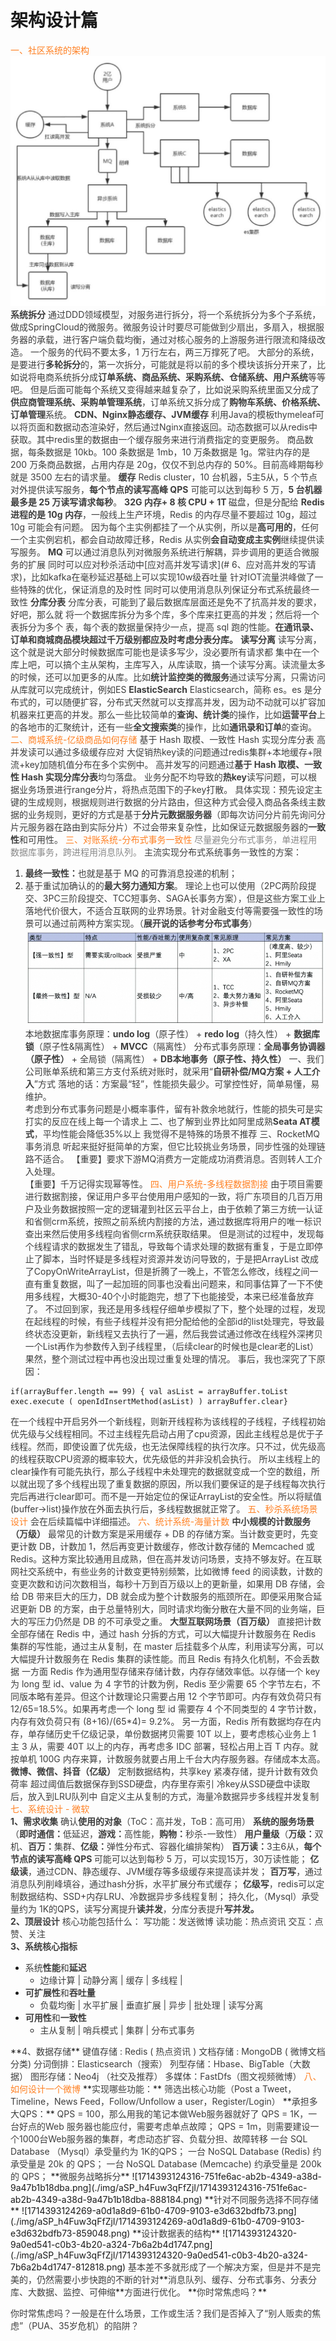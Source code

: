 # 架构设计篇
<font style="color:rgb(255, 129, 36);">一、社区系统的架构</font>
![1714393124265-62729935-d9c4-4a9a-a9e1-4f7d44a16792.jpeg](./img/aSP_h4Fuw3qFfZjI/1714393124265-62729935-d9c4-4a9a-a9e1-4f7d44a16792-404057.jpeg)
**<font style="color:rgb(62, 62, 62);">系统拆分</font>**
<font style="color:rgb(62, 62, 62);">通过DDD领域模型，对服务进行拆分，将一个系统拆分为多个子系统，做成SpringCloud的微服务。微服务设计时要尽可能做到少扇出，多扇入，根据服务器的承载，进行客户端负载均衡，通过对核心服务的上游服务进行限流和降级改造。</font>
<font style="color:rgb(62, 62, 62);">一个服务的代码不要太多，1 万行左右，两三万撑死了吧。</font>
<font style="color:rgb(62, 62, 62);">大部分的系统，是要进行</font>**<font style="color:rgb(62, 62, 62);">多轮拆分</font>**<font style="color:rgb(62, 62, 62);">的，第一次拆分，可能就是将以前的多个模块该拆分开来了，比如说将电商系统拆分成</font>**<font style="color:rgb(62, 62, 62);">订单系统、商品系统、采购系统、仓储系统、用户系统</font>**<font style="color:rgb(62, 62, 62);">等等吧。</font>
<font style="color:rgb(62, 62, 62);">但是后面可能每个系统又变得越来越复杂了，比如说采购系统里面又分成了</font>**<font style="color:rgb(62, 62, 62);">供应商管理系统、采购单管理系统</font>**<font style="color:rgb(62, 62, 62);">，订单系统又拆分成了</font>**<font style="color:rgb(62, 62, 62);">购物车系统、价格系统、订单管理</font>**<font style="color:rgb(62, 62, 62);">系统。</font>
**<font style="color:rgb(62, 62, 62);">CDN、Nginx静态缓存、JVM缓存</font>**
<font style="color:rgb(62, 62, 62);">利用Java的模板thymeleaf可以将页面和数据动态渲染好，然后通过Nginx直接返回。动态数据可以从redis中获取。其中redis里的数据由一个缓存服务来进行消费指定的变更服务。</font>
<font style="color:rgb(62, 62, 62);">商品数据，每条数据是 10kb。100 条数据是 1mb，10 万条数据是 1g。常驻内存的是 200 万条商品数据，占用内存是 20g，仅仅不到总内存的 50%。目前高峰期每秒就是 3500 左右的请求量。</font>
**<font style="color:rgb(62, 62, 62);">缓存</font>**
<font style="color:rgb(62, 62, 62);">Redis cluster，10 台机器，5主5从，5 个节点对外提供读写服务，</font>**<font style="color:rgb(62, 62, 62);">每个节点的读写高峰 QPS</font>**<font style="color:rgb(62, 62, 62);"> 可能可以达到每秒 5 万，</font>**<font style="color:rgb(62, 62, 62);">5 台机器最多是 25 万读写请求每秒</font>**<font style="color:rgb(62, 62, 62);">。</font>
**<font style="color:rgb(62, 62, 62);">32G 内存+ 8 核 CPU + 1T </font>**<font style="color:rgb(62, 62, 62);">磁盘，但是分配给 </font>**<font style="color:rgb(62, 62, 62);">Redis 进程的是 10g 内存</font>**<font style="color:rgb(62, 62, 62);">，一般线上生产环境，Redis 的内存尽量不要超过 10g，超过 10g 可能会有问题。</font>
<font style="color:rgb(62, 62, 62);">因为每个主实例都挂了一个从实例，所以是</font>**<font style="color:rgb(62, 62, 62);">高可用的</font>**<font style="color:rgb(62, 62, 62);">，任何一个主实例宕机，都会自动故障迁移，Redis 从实例</font>**<font style="color:rgb(62, 62, 62);">会自动变成主实例</font>**<font style="color:rgb(62, 62, 62);">继续提供读写服务。</font>
**<font style="color:rgb(62, 62, 62);">MQ</font>**
<font style="color:rgb(62, 62, 62);">可以通过消息队列对微服务系统进行</font><font style="color:rgb(62, 62, 62);">解耦</font><font style="color:rgb(62, 62, 62);">，异步调用的更适合微服务的扩展</font>
<font style="color:rgb(62, 62, 62);">同时可以应对秒杀活动中[应对高并发写请求](# 6、应对高并发的写请求)，比如kafka在毫秒延迟基础上可以实现10w级吞吐量</font>
<font style="color:rgb(62, 62, 62);">针对</font><font style="color:rgb(62, 62, 62);">IOT流量洪峰</font><font style="color:rgb(62, 62, 62);">做了一些特殊的优化，保证消息的及时性</font>
<font style="color:rgb(62, 62, 62);">同时可以使用消息队列保证分布式系统</font><font style="color:rgb(62, 62, 62);">最终一致性</font>
**<font style="color:rgb(62, 62, 62);">分库分表</font>**
<font style="color:rgb(62, 62, 62);">分库分表，可能到了最后数据库层面还是免不了抗高并发的要求，好吧，那么就 将一个数据库拆分为多个库，多个库来扛更高的并发；然后将一个表拆分为多个 表，每个表的数据量保持少一点，提高 sql 跑的性能。</font>**<font style="color:rgb(62, 62, 62);">在通讯录、订单和商城商品模块超过千万级别都应及时考虑分表分库。</font>**
**<font style="color:rgb(62, 62, 62);">读写分离</font>**
<font style="color:rgb(62, 62, 62);">读写分离，这个就是说大部分时候数据库可能也是读多写少，没必要所有请求都 集中在一个库上吧，可以搞个主从架构，主库写入，从库读取，搞一个读写分离。读流量太多的时候，还可以加更多的从库。比如</font>**<font style="color:rgb(62, 62, 62);">统计监控类的微服务</font>**<font style="color:rgb(62, 62, 62);">通过读写分离，只需访问从库就可以完成统计，例如ES</font>
**<font style="color:rgb(62, 62, 62);">ElasticSearch</font>**
<font style="color:rgb(62, 62, 62);">Elasticsearch，简称 es。es 是分布式的，可以随便扩容，分布式天然就可以支撑高并发，因为动不动就可以扩容加机器来扛更高的并发。那么一些比较简单的</font>**<font style="color:rgb(62, 62, 62);">查询、统计类</font>**<font style="color:rgb(62, 62, 62);">的操作，比如</font>**<font style="color:rgb(62, 62, 62);">运营平台</font>**<font style="color:rgb(62, 62, 62);">上的各地市的汇聚统计，还有一些</font>**<font style="color:rgb(62, 62, 62);">全文搜索类</font>**<font style="color:rgb(62, 62, 62);">的操作，比如</font>**<font style="color:rgb(62, 62, 62);">通讯录和订单</font>**<font style="color:rgb(62, 62, 62);">的查询。</font>
<font style="color:rgb(255, 129, 36);">二、商城系统-亿级商品如何存储</font>
<font style="color:rgb(62, 62, 62);">基于 Hash 取模、一致性 Hash 实现分库分表</font>
<font style="color:rgb(62, 62, 62);">高并发读可以通过</font><font style="color:rgb(62, 62, 62);">多级缓存</font><font style="color:rgb(62, 62, 62);">应对</font>
<font style="color:rgb(62, 62, 62);">大促销热key读的问题通过</font><font style="color:rgb(62, 62, 62);">redis集群+本地缓存+限流+key加随机值</font><font style="color:rgb(62, 62, 62);">分布在多个实例中。</font>
<font style="color:rgb(62, 62, 62);">高并发写的问题通过</font>**<font style="color:rgb(62, 62, 62);">基于 Hash 取模、一致性 Hash 实现分库分表</font>**<font style="color:rgb(62, 62, 62);">均匀落盘。</font>
<font style="color:rgb(62, 62, 62);">业务分配不均导致的</font>**<font style="color:rgb(62, 62, 62);">热key</font>**<font style="color:rgb(62, 62, 62);">读写问题，可以根据业务场景进行range分片，将热点范围下的子key打散。</font>
<font style="color:rgb(62, 62, 62);">具体实现：预先设定主键的生成规则，根据规则进行数据的分片路由，但这种方式会侵入商品各条线主数据的业务规则，更好的方式是基于</font>**<font style="color:rgb(62, 62, 62);">分片元数据服务器</font>**<font style="color:rgb(62, 62, 62);">（即每次访问分片前先询问分片元服务器在路由到实际分片）不过会带来复杂性，比如保证元数据服务器的</font>**<font style="color:rgb(62, 62, 62);">一致性</font>**<font style="color:rgb(62, 62, 62);">和可用性。</font>
<font style="color:rgb(255, 129, 36);">三、对账系统-分布式事务一致性</font>
<font style="color:rgb(136, 136, 136);">尽量避免分布式事务，单进程用数据库事务，跨进程用消息队列。</font>
<font style="color:rgb(62, 62, 62);">主流实现分布式系统事务一致性的方案：</font>
1. **<font style="color:rgb(62, 62, 62);">最终一致性：</font>**<font style="color:rgb(62, 62, 62);">也就是基于 MQ 的可靠消息投递的机制；</font>
2. <font style="color:rgb(62, 62, 62);">基于重试加确认的的</font>**<font style="color:rgb(62, 62, 62);">最大努力通知方案</font>**<font style="color:rgb(62, 62, 62);">。</font>
<font style="color:rgb(62, 62, 62);">理论上也可以使用（2PC两阶段提交、3PC三阶段提交、TCC短事务、SAGA长事务方案），但是这些方案工业上落地代价很大，不适合互联网的业界场景。针对金融支付等需要强一致性的场景可以通过前两种方案实现。（</font>**<font style="color:rgb(62, 62, 62);">展开说的话参考分布式事务</font>**<font style="color:rgb(62, 62, 62);">）</font>
![1714393124217-9c57d47c-6c76-42e8-8f80-5b4bfa9854f7.png](./img/aSP_h4Fuw3qFfZjI/1714393124217-9c57d47c-6c76-42e8-8f80-5b4bfa9854f7-859862.png)
<font style="color:rgb(62, 62, 62);">本地数据库事务原理：</font>**<font style="color:rgb(62, 62, 62);">undo log</font>**<font style="color:rgb(62, 62, 62);">（原子性） + </font>**<font style="color:rgb(62, 62, 62);">redo log</font>**<font style="color:rgb(62, 62, 62);">（持久性） + </font>**<font style="color:rgb(62, 62, 62);">数据库锁</font>**<font style="color:rgb(62, 62, 62);">（原子性&隔离性） + </font>**<font style="color:rgb(62, 62, 62);">MVCC</font>**<font style="color:rgb(62, 62, 62);">（隔离性）</font>
<font style="color:rgb(62, 62, 62);">分布式事务原理：</font>**<font style="color:rgb(62, 62, 62);">全局事务协调器（原子性）</font>**<font style="color:rgb(62, 62, 62);"> + 全局锁（隔离性） + </font>**<font style="color:rgb(62, 62, 62);">DB本地事务（原子性、持久性）</font>**
<font style="color:rgb(62, 62, 62);">一、我们公司账单系统和第三方支付系统对账时，就采用“</font>**<font style="color:rgb(62, 62, 62);">自研补偿/MQ方案 + 人工介入</font>**<font style="color:rgb(62, 62, 62);">”方式</font>
<font style="color:rgb(62, 62, 62);">落地的话：方案最“轻”，性能损失最少。可掌控性好，简单易懂，易维护。  
</font><font style="color:rgb(62, 62, 62);">考虑到分布式事务问题是小概率事件，留有补救余地就行，性能的损失可是实打实的反应在线上每一个请求上</font>
<font style="color:rgb(62, 62, 62);">二、也了解到业界比如阿里成熟</font>**<font style="color:rgb(62, 62, 62);">Seata AT模式</font>**<font style="color:rgb(62, 62, 62);">，平均性能会降低35%以上</font>
<font style="color:rgb(62, 62, 62);">我觉得不是特殊的场景不推荐</font>
<font style="color:rgb(62, 62, 62);">三、RocketMQ事务消息</font>
<font style="color:rgb(62, 62, 62);">听起来挺好挺简单的方案，但它比较挑业务场景，同步性强的处理链路不适合。</font>
<font style="color:rgb(62, 62, 62);">【重要】要求下游MQ消费方一定能成功消费消息。否则转人工介入处理。  
</font><font style="color:rgb(62, 62, 62);">【重要】千万记得实现幂等性。</font>
<font style="color:rgb(255, 129, 36);">四、用户系统-多线程数据割接</font>
<font style="color:rgb(62, 62, 62);">由于项目需要进行数据割接，保证用户多平台使用用户感知的一致，将广东项目的几百万用户及业务数据按照一定的逻辑灌到社区云平台上，由于依赖了第三方统一认证和省侧crm系统，按照之前系统内割接的方法，通过数据库将用户的唯一标识查出来然后使用多线程向省侧crm系统获取结果。</font>
<font style="color:rgb(62, 62, 62);">但是测试的过程中，发现每个线程请求的数据发生了错乱，导致每个请求处理的数据有重复，于是立即停止了脚本，当时怀疑是多线程对资源并发访问导致的，于是把ArrayList 改成了CopyOnWriteArrayList，但是折腾了一晚上，不管怎么修改，线程之间一直有重复数据，叫了一起加班的同事也没看出问题来，和同事估算了一下不使用多线程，大概30-40个小时能跑完，想了下也能接受，本来已经准备放弃了。</font>
<font style="color:rgb(62, 62, 62);">不过回到家，我还是用多线程仔细单步模拟了下，整个处理的过程，发现在起线程的时候，有些子线程并没有把分配给他的全部id的list处理完，导致最终状态没更新，新线程又去执行了一遍，然后我尝试通过修改在线程外深拷贝一个List再作为参数传入到子线程里，（后续clear的时候也是clear老的List）果然，整个测试过程中再也没出现过重复处理的情况。</font>
<font style="color:rgb(62, 62, 62);">事后，我也深究了下原因：</font>
```plain
if(arrayBuffer.length == 99) { val asList = arrayBuffer.toList exec.execute ( openIdInsertMethod(asList) ) arrayBuffer.clear}
```
<font style="color:rgb(62, 62, 62);">在一个线程中开启另外一个新线程，则新开线程称为该线程的子线程，子线程初始优先级与父线程相同。不过主线程先启动占用了cpu资源，因此主线程总是优于子线程。然而，即使设置了优先级，也无法保障线程的执行次序。只不过，优先级高的线程获取CPU资源的概率较大，优先级低的并非没机会执行。</font>
<font style="color:rgb(62, 62, 62);">所以主线程上的clear操作有可能先执行，那么子线程中未处理完的数据就变成一个空的数组，所以就出现了多个线程出现了重复数据的原因，所以我们要保证的是子线程每次执行完后再进行clear即可。而不是一开始定位的保证ArrayList的安全性。所以将赋值(buffer->list)操作放在外面去执行后，多线程数据就正常了。</font>
<font style="color:rgb(255, 129, 36);">五、秒杀系统场景设计</font>
<font style="color:rgb(62, 62, 62);">会在后续篇幅中详细描述。</font>
<font style="color:rgb(255, 129, 36);">六、统计系统-海量计数</font>
**<font style="color:rgb(62, 62, 62);">中小规模的计数服务（万级）</font>**
<font style="color:rgb(62, 62, 62);">最常见的计数方案是采用缓存 + DB 的存储方案。当计数变更时，先变更计数 DB，计数加 1，然后再变更计数缓存，修改计数存储的 Memcached 或 Redis。这种方案比较通用且成熟，但在高并发访问场景，支持不够友好。在互联网社交系统中，有些业务的计数变更特别频繁，比如微博 feed 的阅读数，计数的变更次数和访问次数相当，每秒十万到百万级以上的更新量，如果用 DB 存储，会给 DB 带来巨大的压力，DB 就会成为整个计数服务的瓶颈所在。即便采用聚合延迟更新 DB 的方案，由于总量特别大，同时请求均衡分散在大量不同的业务端，巨大的写压力仍然是 DB 的不可承受之重。</font>
**<font style="color:rgb(62, 62, 62);">大型互联网场景（百万级）</font>**
<font style="color:rgb(62, 62, 62);">直接把计数全部存储在 Redis 中，通过 hash 分拆的方式，可以大幅提升计数服务在 Redis 集群的写性能，通过主从复制，在 master 后挂载多个从库，利用读写分离，可以大幅提升计数服务在 Redis 集群的读性能。而且 Redis 有持久化机制，不会丢数据</font>
<font style="color:rgb(62, 62, 62);">一方面 Redis 作为通用型存储来存储计数，内存存储效率低。以存储一个 key 为 long 型 id、value 为 4 字节的计数为例，Redis 至少需要 65 个字节左右，不同版本略有差异。但这个计数理论只需要占用 12 个字节即可。内存有效负荷只有 12/65=18.5%。如果再考虑一个 long 型 id 需要存 4 个不同类型的 4 字节计数，内存有效负荷只有 (8+16)/(65*4)= 9.2%。</font>
<font style="color:rgb(62, 62, 62);">另一方面，Redis 所有数据均存在内存，单存储历史千亿级记录，单份数据拷贝需要 10T 以上，要考虑核心业务上 1 主 3 从，需要 40T 以上的内存，再考虑多 IDC 部署，轻松占用上百 T 内存。就按单机 100G 内存来算，计数服务就要占用上千台大内存服务器。存储成本太高。</font>
**<font style="color:rgb(62, 62, 62);">微博、微信、抖音（亿级）</font>**
<font style="color:rgb(62, 62, 62);">定制数据结构，共享key 紧凑存储，提升计数有效负荷率</font>
<font style="color:rgb(62, 62, 62);">超过阈值后数据保存到SSD硬盘，内存里存索引</font>
<font style="color:rgb(62, 62, 62);">冷key从SSD硬盘中读取后，放入到LRU队列中</font>
<font style="color:rgb(62, 62, 62);">自定义主从复制的方式，海量冷数据异步多线程并发复制</font>
<font style="color:rgb(255, 129, 36);">七、系统设计 - 微软</font>
<font style="color:rgb(62, 62, 62);">  
</font>
**<font style="color:rgb(62, 62, 62);">1、需求收集</font>**
<font style="color:rgb(62, 62, 62);">确认</font>**<font style="color:rgb(62, 62, 62);">使用的对象</font>**<font style="color:rgb(62, 62, 62);">（ToC：高并发，ToB：高可用）</font>
**<font style="color:rgb(62, 62, 62);">系统的服务场景</font>**<font style="color:rgb(62, 62, 62);">（</font>**<font style="color:rgb(62, 62, 62);">即时通信：</font>**<font style="color:rgb(62, 62, 62);">低延迟，</font>**<font style="color:rgb(62, 62, 62);">游戏：</font>**<font style="color:rgb(62, 62, 62);">高性能，</font>**<font style="color:rgb(62, 62, 62);">购物：</font>**<font style="color:rgb(62, 62, 62);">秒杀-一致性）</font>
**<font style="color:rgb(62, 62, 62);">用户量级</font>**<font style="color:rgb(62, 62, 62);">（</font>**<font style="color:rgb(62, 62, 62);">万级：</font>**<font style="color:rgb(62, 62, 62);">双机、</font>**<font style="color:rgb(62, 62, 62);">百万：</font>**<font style="color:rgb(62, 62, 62);">集群、</font>**<font style="color:rgb(62, 62, 62);">亿级：</font>**<font style="color:rgb(62, 62, 62);">弹性分布式、容器化编排架构）</font>
**<font style="color:rgb(62, 62, 62);">百万读：</font>**<font style="color:rgb(62, 62, 62);">3主6从，</font>**<font style="color:rgb(62, 62, 62);">每个节点的读写高峰 QPS </font>**<font style="color:rgb(62, 62, 62);">可能可以达到每秒 5 万，可以实现15万，30万读性能；</font>
**<font style="color:rgb(62, 62, 62);">亿级读</font>**<font style="color:rgb(62, 62, 62);">，通过CDN、静态缓存、JVM缓存等多级缓存来提高读并发；</font>
**<font style="color:rgb(62, 62, 62);">百万写</font>**<font style="color:rgb(62, 62, 62);">，通过消息队列削峰填谷，通过hash分拆，水平扩展分布式缓存；</font>
**<font style="color:rgb(62, 62, 62);">亿级写</font>**<font style="color:rgb(62, 62, 62);">，redis可以定制数据结构、SSD+内存LRU、冷数据异步多线程复制；</font>
<font style="color:rgb(62, 62, 62);">持久化，（Mysql）承受量约为 1K的QPS，读写分离提升</font>**<font style="color:rgb(62, 62, 62);">读并发</font>**<font style="color:rgb(62, 62, 62);">，分库分表提升</font>**<font style="color:rgb(62, 62, 62);">写并发。</font>**
<font style="color:rgb(62, 62, 62);">  
</font>
**<font style="color:rgb(62, 62, 62);">2、顶层设计</font>**
<font style="color:rgb(62, 62, 62);">核心功能包括什么：</font>
<font style="color:rgb(62, 62, 62);">写功能：发送微博</font>
<font style="color:rgb(62, 62, 62);">读功能：热点资讯</font>
<font style="color:rgb(62, 62, 62);">交互：点赞、关注</font>
<font style="color:rgb(62, 62, 62);">  
</font>
**<font style="color:rgb(62, 62, 62);">3、系统核心指标</font>**
+ <font style="color:rgb(62, 62, 62);">系统</font>**<font style="color:rgb(62, 62, 62);">性能</font>**<font style="color:rgb(62, 62, 62);">和</font>**<font style="color:rgb(62, 62, 62);">延迟</font>**
    - <font style="color:rgb(62, 62, 62);">边缘计算 | 动静分离 | 缓存 | 多线程 |</font>
+ **<font style="color:rgb(62, 62, 62);">可扩展性</font>**<font style="color:rgb(62, 62, 62);">和</font>**<font style="color:rgb(62, 62, 62);">吞吐量</font>**
    - <font style="color:rgb(62, 62, 62);">负载均衡 | 水平扩展 | 垂直扩展 | 异步 | 批处理 | 读写分离</font>
+ **<font style="color:rgb(62, 62, 62);">可用性</font>**<font style="color:rgb(62, 62, 62);">和</font>**<font style="color:rgb(62, 62, 62);">一致性</font>**
    - <font style="color:rgb(62, 62, 62);">主从复制 | 哨兵模式 | 集群 | 分布式事务</font>
<font style="color:rgb(62, 62, 62);">  
</font>
**<font style="color:rgb(62, 62, 62);">4、数据存储</font>**
<font style="color:rgb(62, 62, 62);">键值存储 : Redis ( 热点资讯 )</font>
<font style="color:rgb(62, 62, 62);">文档存储 : MongoDB ( 微博文档分类)</font>
<font style="color:rgb(62, 62, 62);">分词倒排：Elasticsearch（搜索）</font>
<font style="color:rgb(62, 62, 62);">列型存储：Hbase、BigTable（大数据）</font>
<font style="color:rgb(62, 62, 62);">图形存储：Neo4j （社交及推荐）</font>
<font style="color:rgb(62, 62, 62);">多媒体：FastDfs（图文视频微博）</font>
<font style="color:rgb(255, 129, 36);">八、如何设计一个微博</font>
**<font style="color:rgb(62, 62, 62);">实现哪些功能：</font>**
<font style="color:rgb(62, 62, 62);">筛选出核心功能（Post a Tweet，Timeline，News Feed，Follow/Unfollow a user，Register/Login）</font>
**<font style="color:rgb(62, 62, 62);">承担多大QPS：</font>**
<font style="color:rgb(62, 62, 62);">QPS = 100，那么用我的笔记本做Web服务器就好了</font>
<font style="color:rgb(62, 62, 62);">QPS = 1K，一台好点的Web 服务器也能应付，需要考虑单点故障；</font>
<font style="color:rgb(62, 62, 62);">QPS = 1m，则需要建设一个1000台Web服务器的集群，考虑动态扩容、负载分担、故障转移</font>
<font style="color:rgb(62, 62, 62);">一台 SQL Database （Mysql）承受量约为 1K的QPS；</font>
<font style="color:rgb(62, 62, 62);">一台 NoSQL Database (Redis) 约承受量是 20k 的 QPS；</font>
<font style="color:rgb(62, 62, 62);">一台 NoSQL Database (Memcache) 约承受量是 200k 的 QPS；</font>
**<font style="color:rgb(62, 62, 62);">微服务战略拆分</font>**
![1714393124316-751fe6ac-ab2b-4349-a38d-9a47b1b18dba.png](./img/aSP_h4Fuw3qFfZjI/1714393124316-751fe6ac-ab2b-4349-a38d-9a47b1b18dba-888184.png)
**<font style="color:rgb(62, 62, 62);">针对不同服务选择不同存储</font>**
![1714393124269-a0d1a8d9-61b0-4709-9103-e3d632bdfb73.png](./img/aSP_h4Fuw3qFfZjI/1714393124269-a0d1a8d9-61b0-4709-9103-e3d632bdfb73-859048.png)
**<font style="color:rgb(62, 62, 62);">设计数据表的结构</font>**
![1714393124320-9a0ed541-c0b3-4b20-a324-7b6a2b4d1747.png](./img/aSP_h4Fuw3qFfZjI/1714393124320-9a0ed541-c0b3-4b20-a324-7b6a2b4d1747-812818.png)
<font style="color:rgb(62, 62, 62);">基本差不多就形成了一个解决方案，但是并不是完美的，仍然需要小步快跑的不断的针对</font>**<font style="color:rgb(62, 62, 62);">消息队列、缓存、分布式事务、分表分库、大数据、监控、可伸缩</font>**<font style="color:rgb(62, 62, 62);">方面进行优化。</font>
**<font style="color:rgb(62, 62, 62);">你时常焦虑吗？</font>**
  
<font style="color:rgb(62, 62, 62);">你时常焦虑吗？一般是在什么场景，工作或生活？我们是否掉入了</font><font style="color:rgb(62, 62, 62);">“别人贩卖的焦虑”（PUA、35岁危机）的陷阱？</font>
